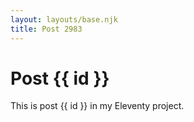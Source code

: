 ```yaml
---
layout: layouts/base.njk
title: Post 2983
---
```


# Post {{ id }}

This is post {{ id }} in my Eleventy project.
